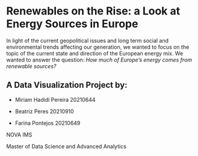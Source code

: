# Renewables on the Rise: a Look at Energy Sources in Europe

In light of the current geopolitical issues and long term social and environmental trends affecting our generation, we wanted to focus on the topic of the current state and direction of the European energy mix. We wanted to answer the question: *How much of Europe’s energy comes from renewable sources?*

## A Data Visualization Project by:

- Miriam Hadidi Pereira 20210644

- Beatriz Peres 20210910

- Farina Pontejos 20210649

NOVA IMS

Master of Data Science and Advanced Analytics

